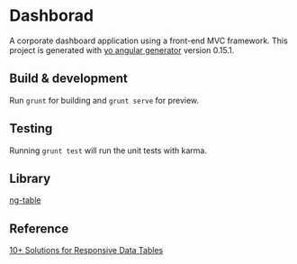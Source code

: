 # Dashborad
A corporate dashboard application using a front-end MVC framework.
This project is generated with [yo angular generator](https://github.com/yeoman/generator-angular)
version 0.15.1.

## Build & development

Run `grunt` for building and `grunt serve` for preview.

## Testing

Running `grunt test` will run the unit tests with karma.

## Library
[ng-table](http://ng-table.com/#/)

## Reference
[10+ Solutions for Responsive Data Tables](http://exisweb.net/responsive-table-plugins-and-patterns)
